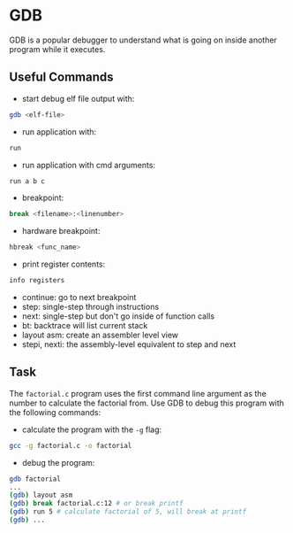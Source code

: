 # GDB

GDB is a popular debugger to understand what is going on inside another program
while it executes.

## Useful Commands

- start debug elf file output with:

```bash
gdb <elf-file>
```

- run application with:

```bash
run
```

- run application with cmd arguments:

```bash
run a b c
```

- breakpoint:

```bash
break <filename>:<linenumber>
```

- hardware breakpoint:

```bash
hbreak <func_name>
```

- print register contents:

```bash
info registers
```

- continue: go to next breakpoint
- step: single-step through instructions
- next: single-step but don't go inside of function calls
- bt: backtrace will list current stack
- layout asm: create an assembler level view
- stepi, nexti: the assembly-level equivalent to step and next

## Task

The `factorial.c` program uses the first command line argument as the number to
calculate the factorial from. Use GDB to debug this program with the following
commands:

- calculate the program with the `-g` flag:

```bash
gcc -g factorial.c -o factorial
```

- debug the program:

```bash
gdb factorial
...
(gdb) layout asm
(gdb) break factorial.c:12 # or break printf
(gdb) run 5 # calculate factorial of 5, will break at printf
(gdb) ...
```

